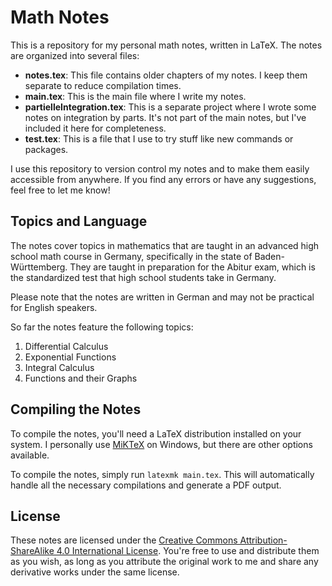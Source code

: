 # Math Notes

This is a repository for my personal math notes, written in LaTeX. The notes are organized into several files:
- **notes.tex**: This file contains older chapters of my notes. I keep them separate to reduce compilation times.
- **main.tex**: This is the main file where I write my notes.
- **partielleIntegration.tex**: This is a separate project where I wrote some notes on integration by parts. It's not part of the main notes, but I've included it here for completeness.
- **test.tex**: This is a file that I use to try stuff like new commands or packages.

I use this repository to version control my notes and to make them easily accessible from anywhere. If you find any errors or have any suggestions, feel free to let me know!

## Topics and Language

The notes cover topics in mathematics that are taught in an advanced high school math course in Germany, specifically in the state of Baden-Württemberg.
They are taught in preparation for the Abitur exam, which is the standardized test that high school students take in Germany.

Please note that the notes are written in German and may not be practical for English speakers.

So far the notes feature the following topics:
1. Differential Calculus
2. Exponential Functions
3. Integral Calculus
4. Functions and their Graphs

## Compiling the Notes

To compile the notes, you'll need a LaTeX distribution installed on your system. I personally use [MiKTeX](https://miktex.org/) on Windows, but there are other options available.

To compile the notes, simply run `latexmk main.tex`. This will automatically handle all the necessary compilations and generate a PDF output.

## License

These notes are licensed under the [Creative Commons Attribution-ShareAlike 4.0 International License](https://creativecommons.org/licenses/by-sa/4.0/). 
You're free to use and distribute them as you wish, as long as you attribute the original work to me and share any derivative works under the same license.
